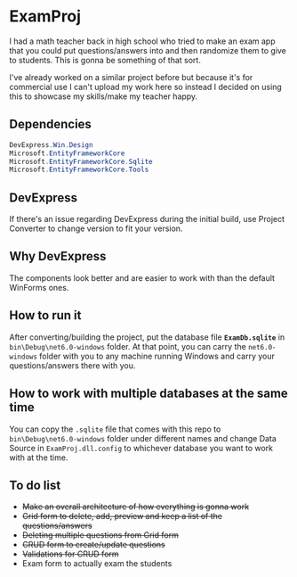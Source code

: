# ExamProj

I had a math teacher back in high school who tried to make an exam app that you could put questions/answers into and then randomize them to give to students. This is gonna be something of that sort.

I've already worked on a similar project before but because it's for commercial use I can't upload my work here so instead I decided on using this to showcase my skills/make my teacher happy.

## Dependencies

``` C# Dependecies
DevExpress.Win.Design
Microsoft.EntityFrameworkCore
Microsoft.EntityFrameworkCore.Sqlite
Microsoft.EntityFrameworkCore.Tools
```

## DevExpress

If there's an issue regarding DevExpress during the initial build, use Project Converter to change version to fit your version.

## Why DevExpress

The components look better and are easier to work with than the default WinForms ones.

## How to run it

After converting/building the project, put the database file **`ExamDb.sqlite`** in `bin\Debug\net6.0-windows` folder. At that point, you can carry the `net6.0-windows` folder with you to any machine running Windows and carry your questions/answers there with you.

## How to work with multiple databases at the same time

You can copy the `.sqlite` file that comes with this repo to `bin\Debug\net6.0-windows` folder under different names and change Data Source in `ExamProj.dll.config` to whichever database you want to work with at the time.

## To do list

* ~~Make an overall architecture of how everything is gonna work~~
* ~~Grid form to delete, add, preview and keep a list of the questions/answers~~
* ~~Deleting multiple questions from Grid form~~
* ~~CRUD form to create/update questions~~
* ~~Validations for CRUD form~~
* Exam form to actually exam the students
